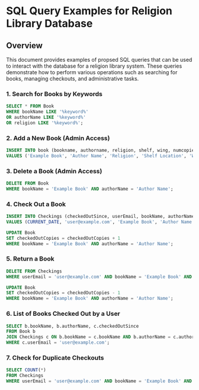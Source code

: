 
# SQL Query Examples for Religion Library Database

## Overview
This document provides examples of propsed SQL queries that can be used to interact with the database for a religion library system. These queries demonstrate how to perform various operations such as searching for books, managing checkouts, and administrative tasks.

### 1. Search for Books by Keywords
```sql
SELECT * FROM Book
WHERE bookName LIKE '%keyword%'
OR authorName LIKE '%keyword%'
OR religion LIKE '%keyword%';
```

### 2. Add a New Book (Admin Access)
```sql
INSERT INTO book (bookname, authorname, religion, shelf, wing, numcopies, checkedOutCopies)
VALUES ('Example Book', 'Author Name', 'Religion', 'Shelf Location', 'Wing Location', 5, 0);
```

### 3. Delete a Book (Admin Access)
```sql
DELETE FROM Book
WHERE bookName = 'Example Book' AND authorName = 'Author Name';
```

### 4. Check Out a Book
```sql
INSERT INTO Checkings (checkedOutSince, userEmail, bookName, authorName)
VALUES (CURRENT_DATE, 'user@example.com', 'Example Book', 'Author Name');

UPDATE Book
SET checkedOutCopies = checkedOutCopies + 1
WHERE bookName = 'Example Book' AND authorName = 'Author Name';
```

### 5. Return a Book
```sql
DELETE FROM Checkings
WHERE userEmail = 'user@example.com' AND bookName = 'Example Book' AND authorName = 'Author Name';

UPDATE Book
SET checkedOutCopies = checkedOutCopies - 1
WHERE bookName = 'Example Book' AND authorName = 'Author Name';
```

### 6. List of Books Checked Out by a User
```sql
SELECT b.bookName, b.authorName, c.checkedOutSince
FROM Book b
JOIN Checkings c ON b.bookName = c.bookName AND b.authorName = c.authorName
WHERE c.userEmail = 'user@example.com';
```

### 7. Check for Duplicate Checkouts
```sql
SELECT COUNT(*)
FROM Checkings
WHERE userEmail = 'user@example.com' AND bookName = 'Example Book' AND authorName = 'Author Name';
```
